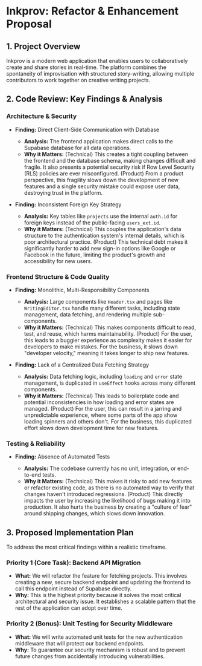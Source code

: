 # Inkprov: Refactor & Enhancement Proposal

## 1. Project Overview

Inkprov is a modern web application that enables users to collaboratively create and share stories in real-time. The platform combines the spontaneity of improvisation with structured story-writing, allowing multiple contributors to work together on creative writing projects.

## 2. Code Review: Key Findings & Analysis

### Architecture & Security

- **Finding:** Direct Client-Side Communication with Database

  - **Analysis:** The frontend application makes direct calls to the Supabase database for all data operations.
  - **Why it Matters:** (Technical) This creates a tight coupling between the frontend and the database schema, making changes difficult and fragile. It also presents a potential security risk if Row Level Security (RLS) policies are ever misconfigured. (Product) From a product perspective, this fragility slows down the development of new features and a single security mistake could expose user data, destroying trust in the platform.

- **Finding:** Inconsistent Foreign Key Strategy

  - **Analysis:** Key tables like `projects` use the internal `auth.id` for foreign keys instead of the public-facing `users_ext.id`.
  - **Why it Matters:** (Technical) This couples the application's data structure to the authentication system's internal details, which is poor architectural practice. (Product) This technical debt makes it significantly harder to add new sign-in options like Google or Facebook in the future, limiting the product's growth and accessibility for new users.

### Frontend Structure & Code Quality

- **Finding:** Monolithic, Multi-Responsibility Components

  - **Analysis:** Large components like `Header.tsx` and pages like `WritingEditor.tsx` handle many different tasks, including state management, data fetching, and rendering multiple sub-components.
  - **Why it Matters:** (Technical) This makes components difficult to read, test, and reuse, which harms maintainability. (Product) For the user, this leads to a buggier experience as complexity makes it easier for developers to make mistakes. For the business, it slows down "developer velocity," meaning it takes longer to ship new features.

- **Finding:** Lack of a Centralized Data Fetching Strategy

  - **Analysis:** Data fetching logic, including `loading` and `error` state management, is duplicated in `useEffect` hooks across many different components.
  - **Why it Matters:** (Technical) This leads to boilerplate code and potential inconsistencies in how loading and error states are managed. (Product) For the user, this can result in a jarring and unpredictable experience, where some parts of the app show loading spinners and others don't. For the business, this duplicated effort slows down development time for new features.

### Testing & Reliability

- **Finding:** Absence of Automated Tests

  - **Analysis:** The codebase currently has no unit, integration, or end-to-end tests.
  - **Why it Matters:** (Technical) This makes it risky to add new features or refactor existing code, as there is no automated way to verify that changes haven't introduced regressions. (Product) This directly impacts the user by increasing the likelihood of bugs making it into production. It also hurts the business by creating a "culture of fear" around shipping changes, which slows down innovation.

## 3. Proposed Implementation Plan

To address the most critical findings within a realistic timeframe.

### **Priority 1 (Core Task): Backend API Migration**

- **What:** We will refactor the feature for fetching projects. This involves creating a new, secure backend endpoint and updating the frontend to call this endpoint instead of Supabase directly.
- **Why:** This is the highest priority because it solves the most critical architectural and security issue. It establishes a scalable pattern that the rest of the application can adopt over time.

### **Priority 2 (Bonus): Unit Testing for Security Middleware**

- **What:** We will write automated unit tests for the new authentication middleware that will protect our backend endpoints.
- **Why:** To guarantee our security mechanism is robust and to prevent future changes from accidentally introducing vulnerabilities.
